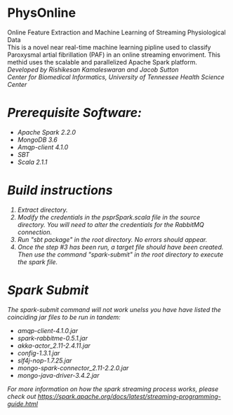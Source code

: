 # PhysOnline
Online Feature Extraction and Machine Learning of Streaming Physiological Data
<br> This is a novel near real-time machine learning pipline used to classify Paroxysmal artial fibrillation (PAF) in an online streaming envoriment. This methid uses the scalable and parallelized Apache Spark platform. 
<br> <i>Developed by Rishikesan Kamaleswaran and Jacob Sutton
<br> <i>Center for Biomedical Informatics, University of Tennessee Health Science Center

# Prerequisite Software:
  - Apache Spark 2.2.0
  - MongoDB 3.6
  - Amqp-client 4.1.0
  - SBT
  - Scala 2.1.1
  
# Build instructions
  1) Extract directory.
  2) Modify the credentials in the psprSpark.scala file in the source directory. You will need to alter the credentials for the RabbitMQ connection.
  3) Run "sbt package" in the root directory. No errors should appear.
  4) Once the step #3 has been run, a target file should have been created. Then use the command "spark-submit" in the root directory to execute the spark file.

# Spark Submit
The spark-submit command will not work unelss you have have listed the coinciding jar files to be run in tandem:
   - amqp-client-4.1.0.jar
   - spark-rabbitme-0.5.1.jar
   - akka-actor_2.11-2.4.11.jar
   - config-1.3.1.jar
   - slf4j-nop-1.7.25.jar
   - mongo-spark-connector_2.11-2.2.0.jar
   - mongo-java-driver-3.4.2.jar  

For more information on how the spark streaming process works, please check out https://spark.apache.org/docs/latest/streaming-programming-guide.html
